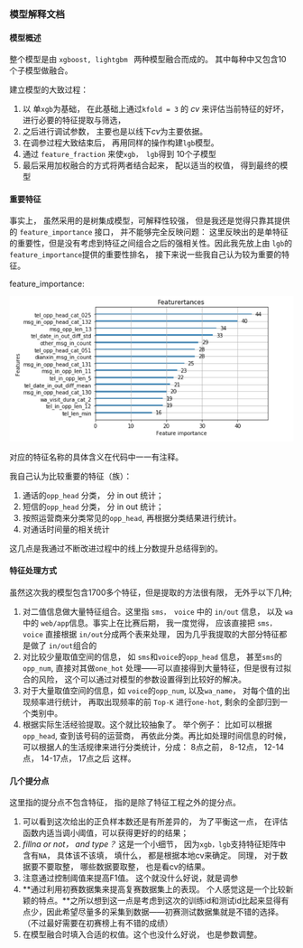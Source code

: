 ### 模型解释文档

#### 模型概述

整个模型是由 `xgboost, lightgbm ` 两种模型融合而成的。 其中每种中又包含10个子模型做融合。

建立模型的大致过程： 

1. 以 单`xgb`为基础， 在此基础上通过`kfold = 3` 的 *cv* 来评估当前特征的好坏，进行必要的特征提取与筛选，
2. 之后进行调试参数， 主要也是以线下*cv*为主要依据。
3. 在调参过程大致结束后， 再用同样的操作构建`lgb`模型。
4. 通过 `feature_fraction` 来使`xgb， lgb`得到 10个子模型
5. 最后采用加权融合的方式将两者结合起来， 配以适当的权值， 得到最终的模型

#### 重要特征

事实上， 虽然采用的是树集成模型，可解释性较强， 但是我还是觉得只靠其提供的 `feature_importance` 接口， 并不能够完全反映问题： 这里反映出的是单特征的重要性，但是没有考虑到特征之间组合之后的强相关性。因此我先放上由 `lgb`的`feature_importance`提供的重要性排名，  接下来说一些我自己认为较为重要的特征。

feature_importance:

![](.\feature_importance.png)

对应的特征名称的具体含义在代码中一一有注释。

我自己认为比较重要的特征（族）：

1. 通话的`opp_head` 分类， 分 in out 统计；
2. 短信的`opp_head` 分类， 分 in out 统计；
3. 按照运营商来分类常见的`opp_head`, 再根据分类结果进行统计。
4. 对通话时间量的相关统计

这几点是我通过不断改进过程中的线上分数提升总结得到的。



#### 特征处理方式

虽然这次我的模型包含1700多个特征，但是提取的方法很有限， 无外乎以下几种;

1. 对二值信息做大量特征组合。这里指 `sms， voice` 中的 `in/out` 信息， 以及 `wa` 中的 `web/app`信息。事实上在比赛后期， 我一度觉得， 应该直接把 `sms，voice` 直接根据 `in/out`分成两个表来处理， 因为几乎我提取的大部分特征都是做了 `in/out`组合的
2. 对比较少量取值空间的信息， 如 `sms`和`voice`的`opp_head` 信息， 甚至`sms`的`opp_num`, 直接对其做`one_hot` 处理——可以直接得到大量特征，但是很有过拟合的风险， 这个可以通过对模型的参数设置得到比较好的解决。
3. 对于大量取值空间的信息，如 `voice`的`opp_num`, 以及`wa_name`， 对每个值的出现频率进行统计， 再取出现频率的前 `Top-K` 进行`one-hot`, 剩余的全部归到一个类别中。
4. 根据实际生活经验提取。这个就比较抽象了。 举个例子： 比如可以根据`opp_head`, 查到该号码的运营商， 再依此分类。再比如处理时间信息的时候，可以根据人的生活规律来进行分类统计，分成： 8点之前， 8-12点， 12-14点， 14-17点， 17点之后 这样。



#### 几个提分点

这里指的提分点不包含特征， 指的是除了特征工程之外的提分点。

1. 可以看到这次给出的正负样本数还是有所差异的， 为了平衡这一点， 在评估函数内适当调小阈值，可以获得更好的的结果；
2. *fillna or not， and type？* 这是一个小细节， 因为`xgb，lgb`支持特征矩阵中含有`NA`， 具体该不该填， 填什么， 都是根据本地cv来确定。 同理， 对于数据要不要取整， 哪些数据要取整， 也是看cv的结果。
3. 注意通过控制阈值来提高F1值。 这个就没什么好说，就是调参
4. **通过利用初赛数据集来提高复赛数据集上的表现。 个人感觉这是一个比较新颖的特点。**之所以想到这一点是考虑到这次的训练id和测试id比起来显得有点少，因此希望尽量多的采集到数据——初赛测试数据集就是不错的选择。 （不过最好需要在初赛榜上有不错的成绩）
5. 在模型融合时填入合适的权值。这个也没什么好说， 也是参数调整。